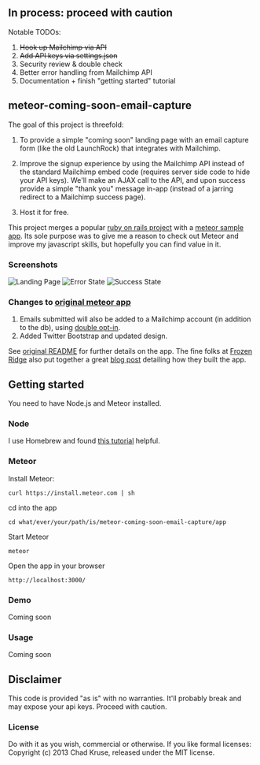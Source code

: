 ## In process: proceed with caution  

Notable TODOs:  

1.  ~~Hook up Mailchimp via API~~  
2.  ~~Add API keys via settings.json~~
3.  Security review & double check
4.  Better error handling from Mailchimp API
5.  Documentation + finish "getting started" tutorial 
 
## meteor-coming-soon-email-capture  
The goal of this project is threefold:  

1. To provide a simple "coming soon" landing page with an email capture form (like the old LaunchRock) that integrates with Mailchimp.  

2. Improve the signup experience by using the Mailchimp API instead of the standard Mailchimp embed code (requires server side code to hide your API keys). We'll make an AJAX call to the API, and upon success provide a simple "thank you" message in-app (instead of a jarring redirect to a Mailchimp success page).  

3. Host it for free.

This project merges a popular [ruby on rails project](https://github.com/RailsApps/rails-prelaunch-signup) with a [meteor sample app](https://github.com/FrozenRidge/mongolab-meteor-leadcapture-app). Its sole purpose was to give me a reason to check out Meteor and improve my javascript skills, but hopefully you can find value in it.

### Screenshots

![Landing Page](https://github.com/chadokruse/rails-prelaunch-signup-1click/raw/master/screenshot-main.png)
![Error State](https://github.com/chadokruse/rails-prelaunch-signup-1click/raw/master/screenshot-error.png)
![Success State](https://github.com/chadokruse/rails-prelaunch-signup-1click/raw/master/screenshot-success.png)

### Changes to [original meteor app](https://github.com/FrozenRidge/mongolab-meteor-leadcapture-app)
1. Emails submitted will also be added to a Mailchimp account (in addition to the db), using [double opt-in](http://kb.mailchimp.com/article/how-does-confirmed-optin-or-double-optin-work).
2. Added Twitter Bootstrap and updated design.

See [original README](https://github.com/FrozenRidge/mongolab-meteor-leadcapture-app) for further details on the app. The fine folks at [Frozen Ridge](http://frozenridge.co/) also put together a great [blog post](http://blog.mongolab.com/2013/05/build-your-own-lead-capture-page-with-meteor-and-mongolab-in-minutes/) detailing how they built the app.

## Getting started

You need to have Node.js and Meteor installed.

### Node  

I use Homebrew and found [this tutorial](http://madebyhoundstooth.com/blog/install-node-with-homebrew-on-os-x/) helpful.  

### Meteor

Install Meteor:

`curl https://install.meteor.com | sh`

cd into the app

`cd what/ever/your/path/is/meteor-coming-soon-email-capture/app`

Start Meteor

`meteor`

Open the app in your browser

`http://localhost:3000/`

### Demo
Coming soon

### Usage
Coming soon


## Disclaimer  

This code is provided "as is" with no warranties. It'll probably break and may expose your api keys. Proceed with caution.

### License

Do with it as you wish, commercial or otherwise. If you like formal licenses: Copyright (c) 2013 Chad Kruse, released under the MIT license.
